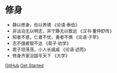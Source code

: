 <!-- _coverpage.md -->

<!-- ![logo](_media/icon.svg) -->

# 修身

- 静以修身，俭以养德 《论语·泰伯》
- 非淡泊无以明志，非宁静无以致远 《汉书·董仲舒传》
- 知者不惑，仁者不忧，勇者不惧 《论语·子罕》
- 志不强者智不达 《荀子·劝学》
- 君子坦荡荡，小人长戚戚 《论语·述而》
- 修身齐家治国平天下 《大学》

[GitHub](https://github.com/mjieke/wellness)
[Get Started](#breath)
